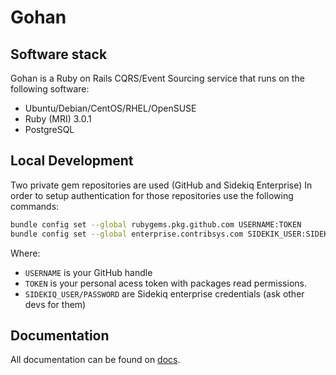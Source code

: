 # Gohan

## Software stack

Gohan is a Ruby on Rails CQRS/Event Sourcing service that runs on the following software:

- Ubuntu/Debian/CentOS/RHEL/OpenSUSE
- Ruby (MRI) 3.0.1
- PostgreSQL

## Local Development
Two private gem repositories are used (GitHub and Sidekiq Enterprise)
In order to setup authentication for those repositories use the following commands:

```bash
bundle config set --global rubygems.pkg.github.com USERNAME:TOKEN
bundle config set --global enterprise.contribsys.com SIDEKIK_USER:SIDEKIQ_PASSWORD
```

Where:
- `USERNAME` is your GitHub handle
- `TOKEN` is your personal acess token with packages read permissions.
- `SIDEKIQ_USER/PASSWORD` are Sidekiq enterprise credentials (ask other devs for them)

## Documentation

All documentation can be found on [docs](/doc).
